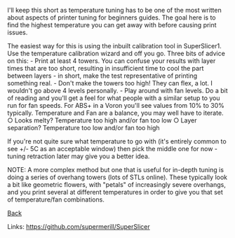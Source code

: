 I'll keep this short as temperature tuning has to be one of the most written about aspects of printer tuning for beginners guides. The goal here is to find the highest temperature you can get away with before causing print issues.

The easiest way for this is using the inbuilt calibration tool in SuperSlicer1. Use the temperature calibration wizard and off you go. Three bits of advice on this:
	- Print at least 4 towers. You can confuse your results with layer times that are too short, resulting in insufficient time to cool the part between layers - in short, make the test representative of printing something real.
	- Don't make the towers too high! They can flex, a lot. I wouldn't go above 4 levels personally.
	- Play around with fan levels. Do a bit of reading and you'll get a feel for what people with a similar setup to you run for fan speeds. For ABS+ in a Voron you'll see values from 10% to 30% typically. Temperature and Fan are a balance, you may well have to iterate.
		○ Looks melty? Temperature too high and/or fan too low
		○ Layer separation? Temperature too low and/or fan too high

If you're not quite sure what temperature to go with (it's entirely common to see +/- 5C as an acceptable window) then pick the middle one for now - tuning retraction later may give you a better idea.

NOTE: A more complex method but one that is useful for in-depth tuning is doing a series of overhang towers (lots of STLs online). These typically look a bit like geometric flowers, with "petals" of increasingly severe overhangs, and you print several at different temperatures in order to give you that set of temperature/fan combinations.

[Back](README.md)

Links:
https://github.com/supermerill/SuperSlicer